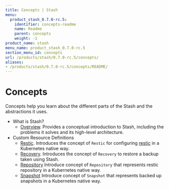 ```yaml
---
title: Concepts | Stash
menu:
  product_stash_0.7.0-rc.5:
    identifier: concepts-readme
    name: Readme
    parent: concepts
    weight: -1
product_name: stash
menu_name: product_stash_0.7.0-rc.5
section_menu_id: concepts
url: /products/stash/0.7.0-rc.5/concepts/
aliases:
- /products/stash/0.7.0-rc.5/concepts/README/
---
```


# Concepts

Concepts help you learn about the different parts of the Stash and the abstractions it uses.

- What is Stash?
  - [Overview](/products/stash/0.7.0-rc.5/concepts/what-is-stash/overview). Provides a conceptual introduction to Stash, including the problems it solves and its high-level architecture.
- Custom Resource Definitions
  - [Restic](/products/stash/0.7.0-rc.5/concepts/crds/restic). Introduces the concept of `Restic` for configuring [restic](https://restic.net) in a Kubernetes native way.
  - [Recovery](/products/stash/0.7.0-rc.5/concepts/crds/recovery). Introduces the concept of `Recovery` to restore a backup taken using Stash.
  - [Repository](/products/stash/0.7.0-rc.5/concepts/crds/repository) Introduce concept of `Repository` that represents restic repository in a Kubernetes native way.
  - [Snapshot](/products/stash/0.7.0-rc.5/concepts/crds/snapshot) Introduce concept of `Snapshot` that represents backed up snapshots in a Kubernetes native way.